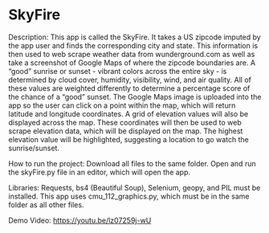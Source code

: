 # SkyFire
Description:
This app is called the SkyFire. It takes a US zipcode imputed by the app user and finds the corresponding city and state. This information is then used to web scrape weather data from wunderground.com as well as take a screenshot of Google Maps of where the zipcode boundaries are. A “good” sunrise or sunset - vibrant colors across the entire sky - is determined by cloud cover, humidity, visibility, wind, and air quality. All of these values are weighted differently to determine a percentage score of the chance of a “good” sunset. The Google Maps image is uploaded into the app so the user can click on a point within the map, which will return latitude and longitude coordinates. A grid of elevation values will also be displayed across the map. These coordinates will then be used to web scrape elevation data, which will be displayed on the map. The highest elevation value will be highlighted, suggesting a location to go watch the sunrise/sunset.

How to run the project:
Download all files to the same folder. Open and run the skyFire.py file in an editor, which will open the app.

Libraries:
Requests, bs4 (Beautiful Soup), Selenium, geopy, and PIL must be installed.
This app uses cmu_112_graphics.py, which must be in the same folder as all other files.

Demo Video:
https://youtu.be/lz07259j-wU
